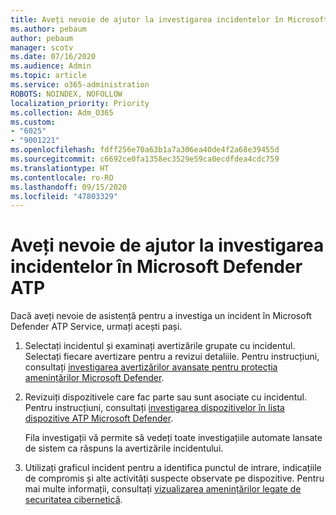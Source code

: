 ```yaml
---
title: Aveți nevoie de ajutor la investigarea incidentelor în Microsoft Defender ATP
ms.author: pebaum
author: pebaum
manager: scotv
ms.date: 07/16/2020
ms.audience: Admin
ms.topic: article
ms.service: o365-administration
ROBOTS: NOINDEX, NOFOLLOW
localization_priority: Priority
ms.collection: Adm_O365
ms.custom:
- "6025"
- "9001221"
ms.openlocfilehash: fdff256e70a63b1a7a306ea40de4f2a68e39455d
ms.sourcegitcommit: c6692ce0fa1358ec3529e59ca0ecdfdea4cdc759
ms.translationtype: HT
ms.contentlocale: ro-RO
ms.lasthandoff: 09/15/2020
ms.locfileid: "47803329"
---
```

# <a name="need-help-investigating-incidents-in-microsoft-defender-atp"></a>Aveți nevoie de ajutor la investigarea incidentelor în Microsoft Defender ATP

Dacă aveți nevoie de asistență pentru a investiga un incident în Microsoft Defender ATP Service, urmați acești pași.

1. Selectați incidentul și examinați avertizările grupate cu incidentul. Selectați fiecare avertizare pentru a revizui detaliile. Pentru instrucțiuni, consultați [investigarea avertizărilor avansate pentru protecția amenințărilor Microsoft Defender](https://docs.microsoft.com/windows/security/threat-protection/microsoft-defender-atp/investigate-alerts).
2. Revizuiți dispozitivele care fac parte sau sunt asociate cu incidentul. Pentru instrucțiuni, consultați [investigarea dispozitivelor în lista dispozitive ATP Microsoft Defender](https://docs.microsoft.com/windows/security/threat-protection/microsoft-defender-atp/investigate-machines).<br/>
 
    Fila investigații vă permite să vedeți toate investigațiile automate lansate de sistem ca răspuns la avertizările incidentului.
3. Utilizați graficul incident pentru a identifica punctul de intrare, indicațiile de compromis și alte activități suspecte observate pe dispozitive. Pentru mai multe informații, consultați [vizualizarea amenințărilor legate de securitatea cibernetică](https://docs.microsoft.com/windows/security/threat-protection/microsoft-defender-atp/investigate-incidents#visualizing-associated-cybersecurity-threats).  